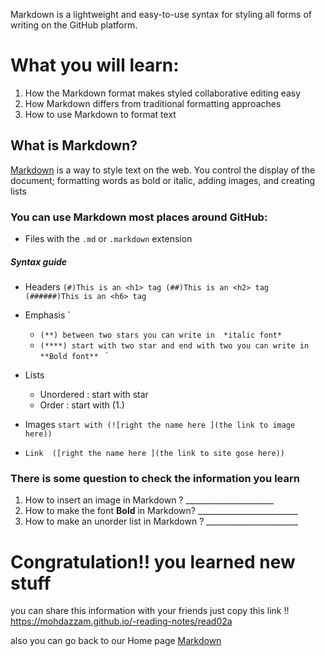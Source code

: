 Markdown is a lightweight and easy-to-use syntax for styling all forms of writing on the GitHub platform.

# What you will learn:
1. How the Markdown format makes styled collaborative editing easy
1. How Markdown differs from traditional formatting approaches
1. How to use Markdown to format text



## What is Markdown?
[Markdown](https://daringfireball.net/projects/markdown/) is a way to style text on the web. You control the display of the document; formatting words as bold or italic, adding images, and creating lists

### You can use Markdown most places around GitHub:
* Files with the `.md` or `.markdown` extension


##### Syntax guide
* Headers
`(#)This is an <h1> tag
(##)This is an <h2> tag
(######)This is an <h6> tag`
* Emphasis
  `
  * `(**) between two stars you can write in  *italic font*`
  * `(****) start with two star and end with two you can write in **Bold font** `
  `
* Lists 
  * Unordered :
    start with star 
  * Order :
    start with (1.)

* Images 
  `start with (![right the name here ](the link to image here)) `
* `Link  ([right the name here ](the link to site gose here)) `
  




### There is some question  to check the information you learn 
1. How to insert an image in Markdown ? ______________________
1. How to make the font **Bold** in Markdown? _________________________ 
1. How to make an unorder  list in Markdown ? _______________________ 



# **Congratulation!!** you learned new stuff 

you can share this information with your friends just copy this link !! https://mohdazzam.github.io/-reading-notes/read02a 

also you can go back to our Home page  [Markdown](https://mohdazzam.github.io/-reading-notes)

